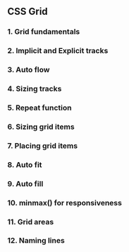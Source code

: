 ## CSS Grid 

### 1. Grid fundamentals
### 2. Implicit and Explicit tracks
### 3. Auto flow
### 4. Sizing tracks
### 5. Repeat function
### 6. Sizing grid items
### 7. Placing grid items 
### 8. Auto fit 
### 9. Auto fill 
### 10. minmax() for responsiveness
### 11. Grid areas 
### 12. Naming lines 




